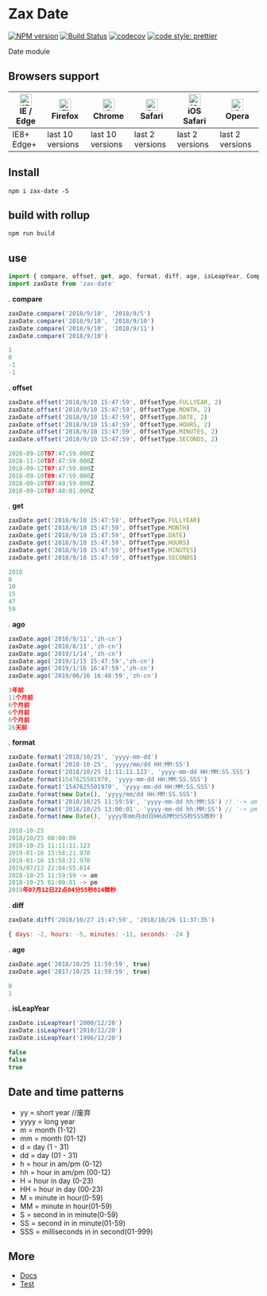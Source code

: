 # Zax Date

[![NPM version](https://img.shields.io/npm/v/zax-date.svg?style=flat)](https://www.npmjs.com/package/zax-date)
[![Build Status](https://travis-ci.org/jsonchou/zax-date.svg?branch=master)](https://travis-ci.org/jsonchou/zax-date)
[![codecov](https://codecov.io/gh/jsonchou/zax-date/branch/master/graph/badge.svg)](https://codecov.io/gh/jsonchou/zax-date)
[![code style: prettier](https://img.shields.io/badge/code_style-prettier-ff69b4.svg?style=flat-square)](https://github.com/prettier/prettier)

Date module

## Browsers support

| [<img src="https://raw.githubusercontent.com/alrra/browser-logos/master/src/edge/edge_48x48.png" alt="IE / Edge" width="24px" height="24px" />](http://godban.github.io/browsers-support-badges/)</br>IE / Edge | [<img src="https://raw.githubusercontent.com/alrra/browser-logos/master/src/firefox/firefox_48x48.png" alt="Firefox" width="24px" height="24px" />](http://godban.github.io/browsers-support-badges/)</br>Firefox | [<img src="https://raw.githubusercontent.com/alrra/browser-logos/master/src/chrome/chrome_48x48.png" alt="Chrome" width="24px" height="24px" />](http://godban.github.io/browsers-support-badges/)</br>Chrome | [<img src="https://raw.githubusercontent.com/alrra/browser-logos/master/src/safari/safari_48x48.png" alt="Safari" width="24px" height="24px" />](http://godban.github.io/browsers-support-badges/)</br>Safari | [<img src="https://raw.githubusercontent.com/alrra/browser-logos/master/src/safari-ios/safari-ios_48x48.png" alt="iOS Safari" width="24px" height="24px" />](http://godban.github.io/browsers-support-badges/)</br>iOS Safari | [<img src="https://raw.githubusercontent.com/alrra/browser-logos/master/src/opera/opera_48x48.png" alt="Opera" width="24px" height="24px" />](http://godban.github.io/browsers-support-badges/)</br>Opera |
| --------------------------------------------------------------------------------------------------------------------------------------------------------------------------------------------------------------- | ----------------------------------------------------------------------------------------------------------------------------------------------------------------------------------------------------------------- | ------------------------------------------------------------------------------------------------------------------------------------------------------------------------------------------------------------- | ------------------------------------------------------------------------------------------------------------------------------------------------------------------------------------------------------------- | ----------------------------------------------------------------------------------------------------------------------------------------------------------------------------------------------------------------------------- | --------------------------------------------------------------------------------------------------------------------------------------------------------------------------------------------------------- |
| IE8+ Edge+                                                                                                                                                                                                      | last 10 versions                                                                                                                                                                                                  | last 10 versions                                                                                                                                                                                              | last 2 versions                                                                                                                                                                                               | last 2 versions                                                                                                                                                                                                               | last 2 versions                                                                                                                                                                                           |

## Install

``` base
npm i zax-date -S
```

## build with rollup

``` base
npm run build
```

## use

``` javascript
import { compare, offset, get, ago, format, diff, age, isLeapYear, CompareType, OffsetType, GetOffsetType, SetOffsetType } from 'zax-date'
import zaxDate from 'zax-date'
```


. **compare**
``` javascript
zaxDate.compare('2018/9/10', '2018/9/5')
zaxDate.compare('2018/9/10', '2018/9/10')
zaxDate.compare('2018/9/10', '2018/9/11')
zaxDate.compare('2018/9/10')
```

``` javascript
1
0
-1
-1
```

. **offset**
``` javascript
zaxDate.offset('2018/9/10 15:47:59', OffsetType.FULLYEAR, 2)
zaxDate.offset('2018/9/10 15:47:59', OffsetType.MONTH, 2)
zaxDate.offset('2018/9/10 15:47:59', OffsetType.DATE, 2)
zaxDate.offset('2018/9/10 15:47:59', OffsetType.HOURS, 2)
zaxDate.offset('2018/9/10 15:47:59', OffsetType.MINUTES, 2)
zaxDate.offset('2018/9/10 15:47:59', OffsetType.SECONDS, 2)
```

``` javascript
2020-09-10T07:47:59.000Z
2018-11-10T07:47:59.000Z
2018-09-12T07:47:59.000Z
2018-09-10T09:47:59.000Z
2018-09-10T07:49:59.000Z
2018-09-10T07:48:01.000Z
```

. **get**
``` javascript
zaxDate.get('2018/9/10 15:47:59', OffsetType.FULLYEAR)
zaxDate.get('2018/9/10 15:47:59', OffsetType.MONTH)
zaxDate.get('2018/9/10 15:47:59', OffsetType.DATE)
zaxDate.get('2018/9/10 15:47:59', OffsetType.HOURS)
zaxDate.get('2018/9/10 15:47:59', OffsetType.MINUTES)
zaxDate.get('2018/9/10 15:47:59', OffsetType.SECONDS)
```
``` javascript
2018
8
10
15
47
59
```

. **ago**
``` javascript
zaxDate.ago('2016/9/11','zh-cn')
zaxDate.ago('2018/8/11','zh-cn')
zaxDate.ago('2019/1/14','zh-cn')
zaxDate.ago('2019/1/15 15:47:59','zh-cn')
zaxDate.ago('2019/1/16 16:47:59','zh-cn')
zaxDate.ago('2019/06/16 16:48:59','zh-cn')
```

``` javascript
3年前
11个月前
6个月前
6个月前
6个月前
26天前
```

. **format**
``` javascript
zaxDate.format('2018/10/25', 'yyyy-mm-dd')
zaxDate.format('2018-10-25', 'yyyy/mm/dd HH:MM:SS')
zaxDate.format('2018/10/25 11:11:11.123', 'yyyy-mm-dd HH:MM:SS.SSS')
zaxDate.format(1547625501970, 'yyyy-mm-dd HH:MM:SS.SSS')
zaxDate.format('1547625501970', 'yyyy-mm-dd HH:MM:SS.SSS')
zaxDate.format(new Date(), 'yyyy/mm/dd HH:MM:SS.SSS')
zaxDate.format('2018/10/25 11:59:59', 'yyyy-mm-dd hh:MM:SS') // '-> am') //am
zaxDate.format('2018/10/25 13:00:01', 'yyyy-mm-dd hh:MM:SS') // '-> pm') //pm
zaxDate.format(new Date(), 'yyyy年mm月dd日HH点MM分SS秒SSS微秒')
```

``` javascript
2018-10-25
2018/10/25 00:00:00
2018-10-25 11:11:11.123
2019-01-16 15:58:21.970
2019-01-16 15:58:21.970
2019/07/12 22:04:55.814
2018-10-25 11:59:59 -> am
2018-10-25 01:00:01 -> pm
2019年07月12日22点04分55秒814微秒
```

. **diff**
``` javascript
zaxDate.diff('2018/10/27 15:47:59', '2018/10/26 11:37:35')
```

``` javascript
{ days: -2, hours: -5, minutes: -11, seconds: -24 }
```

. **age**
``` javascript
zaxDate.age('2018/10/25 11:59:59', true)
zaxDate.age('2017/10/25 11:59:59', true)
```

``` javascript
0
1
```

. **isLeapYear**
``` javascript
zaxDate.isLeapYear('2000/12/20')
zaxDate.isLeapYear('2010/12/20')
zaxDate.isLeapYear('1996/12/20')
```

``` javascript
false
false
true
```



## Date and time patterns

* yy = short year  //废弃
* yyyy = long year
* m = month (1-12)
* mm = month (01-12)
* d = day (1 - 31)
* dd = day (01 - 31)
* h = hour in am/pm (0-12)
* hh = hour in am/pm (00-12)
* H = hour in day (0-23)
* HH = hour in day (00-23)
* M = minute in hour(0-59)
* MM = minute in hour(01-59)
* S = second in in minute(0-59)
* SS = second in in minute(01-59)
* SSS = milliseconds in in second(01-999)

## More
- [Docs](https://github.com/jsonchou/zax-date/tree/master/docs)
- [Test](https://github.com/jsonchou/zax-date/blob/master/__tests__/index.spec.ts)
